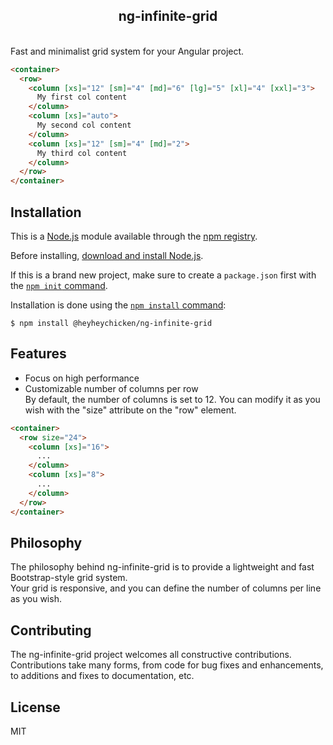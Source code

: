 <div align="center">
  
## ng-infinite-grid
</div>
<br/>
Fast and minimalist grid system for your Angular project.

```html
<container>
  <row>
    <column [xs]="12" [sm]="4" [md]="6" [lg]="5" [xl]="4" [xxl]="3">
      My first col content
    </column>
    <column [xs]="auto">
      My second col content
    </column>
    <column [xs]="12" [sm]="4" [md]="2">
      My third col content
    </column>
  </row>
</container>
```

## Installation

This is a [Node.js](https://nodejs.org/en/) module available through the
[npm registry](https://www.npmjs.com/).

Before installing, [download and install Node.js](https://nodejs.org/en/download/).

If this is a brand new project, make sure to create a `package.json` first with
the [`npm init` command](https://docs.npmjs.com/creating-a-package-json-file).

Installation is done using the
[`npm install` command](https://docs.npmjs.com/getting-started/installing-npm-packages-locally):

```console
$ npm install @heyheychicken/ng-infinite-grid
```

## Features

* Focus on high performance
* Customizable number of columns per row<br/>
  By default, the number of columns is set to 12. You can modify it as you wish with the "size" attribute on the "row" element.
```html
<container>
  <row size="24">
    <column [xs]="16">
      ...
    </column>
    <column [xs]="8">
      ...
    </column>
  </row>
</container>
```

## Philosophy

The philosophy behind ng-infinite-grid is to provide a lightweight and fast Bootstrap-style grid system.<br/>
Your grid is responsive, and you can define the number of columns per line as you wish.

## Contributing

The ng-infinite-grid project welcomes all constructive contributions. Contributions take many forms,
from code for bug fixes and enhancements, to additions and fixes to documentation, etc.

## License

MIT